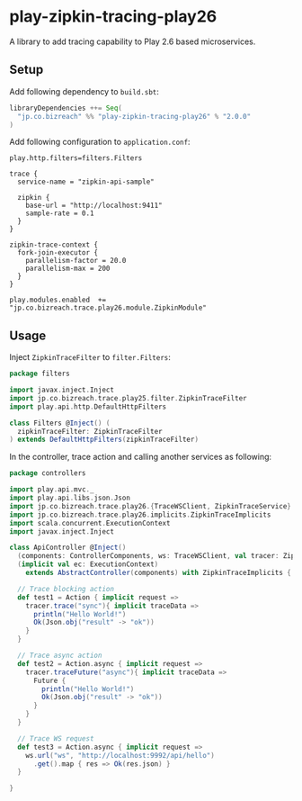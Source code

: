 play-zipkin-tracing-play26
========

A library to add tracing capability to Play 2.6 based microservices.

## Setup

Add following dependency to `build.sbt`:

```scala
libraryDependencies ++= Seq(
  "jp.co.bizreach" %% "play-zipkin-tracing-play26" % "2.0.0"
)
```

Add following configuration to `application.conf`:

```
play.http.filters=filters.Filters

trace {
  service-name = "zipkin-api-sample"

  zipkin {
    base-url = "http://localhost:9411"
    sample-rate = 0.1
  }
}

zipkin-trace-context {
  fork-join-executor {
    parallelism-factor = 20.0
    parallelism-max = 200
  }
}

play.modules.enabled  += "jp.co.bizreach.trace.play26.module.ZipkinModule"
```

## Usage

Inject `ZipkinTraceFilter` to `filter.Filters`:

```scala
package filters

import javax.inject.Inject
import jp.co.bizreach.trace.play25.filter.ZipkinTraceFilter
import play.api.http.DefaultHttpFilters

class Filters @Inject() (
  zipkinTraceFilter: ZipkinTraceFilter
) extends DefaultHttpFilters(zipkinTraceFilter)
```

In the controller, trace action and calling another services as following:


```scala
package controllers

import play.api.mvc._
import play.api.libs.json.Json
import jp.co.bizreach.trace.play26.{TraceWSClient, ZipkinTraceService}
import jp.co.bizreach.trace.play26.implicits.ZipkinTraceImplicits
import scala.concurrent.ExecutionContext
import javax.inject.Inject

class ApiController @Inject()
  (components: ControllerComponents, ws: TraceWSClient, val tracer: ZipkinTraceServiceLike)
  (implicit val ec: ExecutionContext)
    extends AbstractController(components) with ZipkinTraceImplicits {

  // Trace blocking action
  def test1 = Action { implicit request =>
    tracer.trace("sync"){ implicit traceData =>
      println("Hello World!")
      Ok(Json.obj("result" -> "ok"))
    }
  }

  // Trace async action
  def test2 = Action.async { implicit request =>
    tracer.traceFuture("async"){ implicit traceData =>
      Future {
        println("Hello World!")
        Ok(Json.obj("result" -> "ok"))
      }
    }
  }

  // Trace WS request
  def test3 = Action.async { implicit request =>
    ws.url("ws", "http://localhost:9992/api/hello")
      .get().map { res => Ok(res.json) }
  }

}
```
